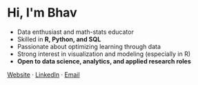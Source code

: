 # Hi, I'm Bhav

- Data enthusiast and math-stats educator  
- Skilled in **R, Python, and SQL**  
- Passionate about optimizing learning through data
- Strong interest in visualization and modeling (especially in R)  
- **Open to data science, analytics, and applied research roles**  

[Website](https://bhavjotkhurana.github.io)  ·  [LinkedIn](https://linkedin.com/in/bhavjotkhurana)  ·  [Email](mailto:bhavjotskhurana@gmail.com)
